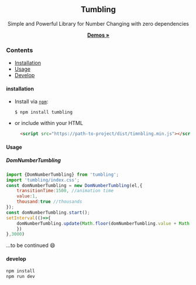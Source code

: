<div align="center">
    <h2>Tumbling</h2>
    <p align="center">
        <p>Simple and Powerful Library for Number Changing with zero dependencies</p>
        <a href="https://sheweichun.github.io/tumbling/build/simple/#/">
            <b>Demos »</b>
        </a>
    </p>
</div>

### Contents
* [Installation](#installation)
* [Usage](#usage)
* [Develop](#develop)


#### installation
* Install via [`npm`](https://www.npmjs.com/get-npm):

  ```console
  $ npm install tumbling
  ```


* or include within your HTML

  ```html
    <script src="https://path-to-project/dist/timnbling.min.js"></script>
  ```


#### Usage

##### DomNumberTumbling

```javascript
import {DomNumberTumbling} from 'tumbling';
import 'tumbling/index.css';
const domNumberTumbling = new DomNumberTumbling(el,{
    transitionTime:1500, //animation time
    value:1, 
    thousand:true //thousands
});
const domNumberTumbling.start();
setInterval(()=>{
    domNumberTumbling.update(Math.floor(domNumberTumbling.value + Math.random() * 100),{
    })
},3000)
```
...to be continued :smile:

#### develop

```sh
npm install
npm run dev
```


 